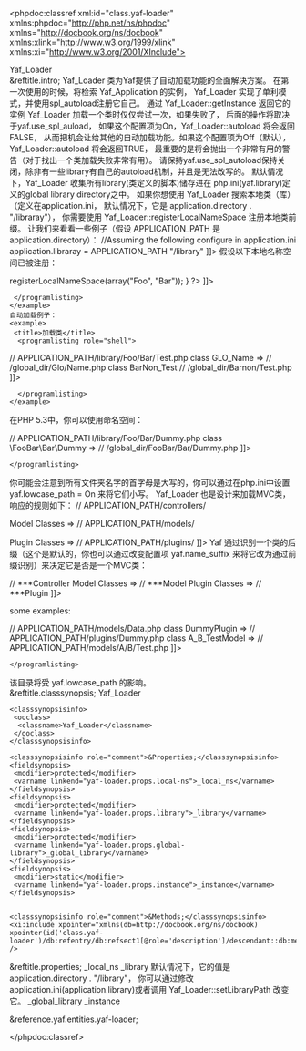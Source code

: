 <?xml version="1.0" encoding="utf-8"?>
<!-- $Revision: 320263 $ -->

<phpdoc:classref xml:id="class.yaf-loader" xmlns:phpdoc="http://php.net/ns/phpdoc" xmlns="http://docbook.org/ns/docbook" xmlns:xlink="http://www.w3.org/1999/xlink" xmlns:xi="http://www.w3.org/2001/XInclude">

 <title>The Yaf_Loader class</title>
 <titleabbrev>Yaf_Loader</titleabbrev>

 <partintro>

<!-- {{{ Yaf_Loader intro -->
  <section xml:id="yaf-loader.intro">
   &reftitle.intro;
   <para>
    <classname>Yaf_Loader</classname> 类为Yaf提供了自动加载功能的全面解决方案。
   </para>
   <para>
    在第一次使用的时候，将检索 <classname>Yaf_Application</classname> 的实例，
    <classname>Yaf_Loader</classname> 实现了单利模式，并使用spl_autoload注册它自己。
    通过 <methodname>Yaf_Loader::getInstance</methodname> 返回它的实例
   </para>
   <para>
    <classname>Yaf_Loader</classname> 加载一个类时仅仅尝试一次，如果失败了，
    后面的操作将取决于<link linkend="ini.yaf.use-spl-autoload">yaf.use_spl_auload</link>，
    如果这个配置项为On，<methodname>Yaf_Loader::autoload</methodname> 将会返回FALSE，
    从而把机会让给其他的自动加载功能。如果这个配置项为Off（默认），
    <methodname>Yaf_Loader::autoload</methodname> 将会返回TRUE，
    最重要的是将会抛出一个非常有用的警告（对于找出一个类加载失败非常有用）。
    <note>
     <para>
      请保持yaf.use_spl_autoload保持关闭，除非有一些library有自己的autoload机制，并且是无法改写的。
     </para>
    </note>
   </para>
   <para>
     默认情况下，<classname>Yaf_Loader</classname> 收集所有library(类定义的脚本)储存进在
     php.ini(yaf.library)定义的<link linkend="ini.yaf.library">global library directory</link>之中。
   </para>

   <para>
    如果你想使用 <classname>Yaf_Loader</classname> 搜索本地类（库）（定义在application.ini，
    默认情况下，它是 <link linkend="configuration.yaf.directory">application.directory</link> . "/libraray"），
    你需要使用 <methodname>Yaf_Loader::registerLocalNameSpace</methodname> 注册本地类前缀。
   </para>

   <para>
     让我们来看看一些例子（假设 APPLICATION_PATH 是 <link linkend="configuration.yaf.directory">application.directory</link>）：
    <example>
     <title>Config example</title>
      <programlisting role="shell">
<![CDATA[
// Assuming the following configure in php.ini:
yaf.libraray = "/global_dir"

//Assuming the following configure in application.ini
application.libraray = APPLICATION_PATH "/library"
]]>
     </programlisting>
    </example>
    假设以下本地名称空间已被注册：
    <example>
     <title>注册本地命名空间</title>
     <programlisting role="php">
<![CDATA[
<?php
class Bootstrap extends Yaf_Bootstrap_Abstract{
     public function _initLoader($dispatcher) {
          Yaf_Loader::getInstance()->registerLocalNameSpace(array("Foo", "Bar"));
     }
?>
]]>
     </programlisting>
    </example>
    自动加载例子：
    <example>
     <title>加载类</title>
      <programlisting role="shell">
<![CDATA[
class Foo_Bar_Test =>
  // APPLICATION_PATH/library/Foo/Bar/Test.php
  
class GLO_Name  =>
  // /global_dir/Glo/Name.php
 
class BarNon_Test
  // /global_dir/Barnon/Test.php
]]>
      </programlisting>
    </example>
   在PHP 5.3中，你可以使用命名空间：
   <example>
    <title>加载命名空间类</title>
    <programlisting role="shell">
<![CDATA[
class \Foo\Bar\Dummy =>
   // APPLICATION_PATH/library/Foo/Bar/Dummy.php

class \FooBar\Bar\Dummy =>
   // /global_dir/FooBar/Bar/Dummy.php
]]>
    </programlisting> 
   </example>
  </para>

  <para>
    你可能会注意到所有文件夹名字的首字母是大写的，你可以通过在php.ini中设置 <link linkend="ini.yaf.lowcase-path">yaf.lowcase_path</link> = On 来将它们小写。
  </para>

  <para>
   <classname>Yaf_Loader</classname> 也是设计来加载MVC类，响应的规则如下：
   <example>
    <title>MVC类加载例子</title>
    <programlisting role="shell">
<![CDATA[
Controller Classes =>
// APPLICATION_PATH/controllers/

Model Classes =>
// APPLICATION_PATH/models/

Plugin Classes =>
// APPLICATION_PATH/plugins/
]]>
    </programlisting>
   </example>
   Yaf 通过识别一个类的后缀（这个是默认的，你也可以通过改变配置项 <link
    linkend="ini.yaf.name-suffix">yaf.name_suffix</link> 来将它改为通过前缀识别）来决定它是否是一个MVC类：
   <example>
    <title>MVC 类区别</title>
   <programlisting role="shell">
<![CDATA[
Controller Classes =>
    // ***Controller

Model Classes =>
    // ***Model

Plugin Classes =>
    // ***Plugin
]]>
   </programlisting>
  </example>

   some examples:
   <example>
    <title>MVC loading example</title>
    <programlisting role="shell">
<![CDATA[
class IndexController
    // APPLICATION_PATH/controllers/Index.php

class DataModel =>
   // APPLICATION_PATH/models/Data.php

class DummyPlugin =>
  // APPLICATION_PATH/plugins/Dummy.php

class A_B_TestModel =>
  // APPLICATION_PATH/models/A/B/Test.php
]]>
    </programlisting>
  </example>
   该目录将受 <link linkend="ini.yaf.lowcase-path">yaf.lowcase_path</link> 的影响。
  </para>
  </section>
<!-- }}} -->

  <section xml:id="yaf-loader.synopsis">
   &reftitle.classsynopsis;

<!-- {{{ Synopsis -->
   <classsynopsis>
    <ooclass><classname>Yaf_Loader</classname></ooclass>

<!-- {{{ Class synopsis -->
    <classsynopsisinfo>
     <ooclass>
      <classname>Yaf_Loader</classname>
     </ooclass>
    </classsynopsisinfo>
<!-- }}} -->
    <classsynopsisinfo role="comment">&Properties;</classsynopsisinfo>
    <fieldsynopsis>
     <modifier>protected</modifier>
     <varname linkend="yaf-loader.props.local-ns">_local_ns</varname>
    </fieldsynopsis>
    <fieldsynopsis>
     <modifier>protected</modifier>
     <varname linkend="yaf-loader.props.library">_library</varname>
    </fieldsynopsis>
    <fieldsynopsis>
     <modifier>protected</modifier>
     <varname linkend="yaf-loader.props.global-library">_global_library</varname>
    </fieldsynopsis>
    <fieldsynopsis>
     <modifier>static</modifier>
     <varname linkend="yaf-loader.props.instance">_instance</varname>
    </fieldsynopsis>

    
    <classsynopsisinfo role="comment">&Methods;</classsynopsisinfo>
    <xi:include xpointer="xmlns(db=http://docbook.org/ns/docbook) xpointer(id('class.yaf-loader')/db:refentry/db:refsect1[@role='description']/descendant::db:methodsynopsis[1])" />
   </classsynopsis>
<!-- }}} -->

  </section>

  
<!-- {{{ Yaf_Loader properties -->
  <section xml:id="yaf-loader.props">
   &reftitle.properties;
   <variablelist>
    <varlistentry xml:id="yaf-loader.props.local-ns">
     <term><varname>_local_ns</varname></term>
     <listitem>
      <para></para>
     </listitem>
    </varlistentry>
    <varlistentry xml:id="yaf-loader.props.library">
     <term><varname>_library</varname></term>
     <listitem>
      <para>
      默认情况下，它的值是 <link linkend="configuration.yaf.directory">application.directory</link> . "/library"，
      你可以通过修改application.ini(application.library)或者调用 <methodname>Yaf_Loader::setLibraryPath</methodname> 改变它。
      </para>
     </listitem>
    </varlistentry>
    <varlistentry xml:id="yaf-loader.props.global-library">
     <term><varname>_global_library</varname></term>
     <listitem>
      <para></para>
     </listitem>
    </varlistentry>
    <varlistentry xml:id="yaf-loader.props.instance">
     <term><varname>_instance</varname></term>
     <listitem>
      <para></para>
     </listitem>
    </varlistentry>
   </variablelist>
  </section>
<!-- }}} -->


 </partintro>
 

 &reference.yaf.entities.yaf-loader;

</phpdoc:classref>

<!-- Keep this comment at the end of the file
Local variables:
mode: sgml
sgml-omittag:t
sgml-shorttag:t
sgml-minimize-attributes:nil
sgml-always-quote-attributes:t
sgml-indent-step:1
sgml-indent-data:t
indent-tabs-mode:nil
sgml-parent-document:nil
sgml-default-dtd-file:"~/.phpdoc/manual.ced"
sgml-exposed-tags:nil
sgml-local-catalogs:nil
sgml-local-ecat-files:nil
End:
vim600: syn=xml fen fdm=syntax fdl=2 si
vim: et tw=78 syn=sgml
vi: ts=1 sw=1
-->
